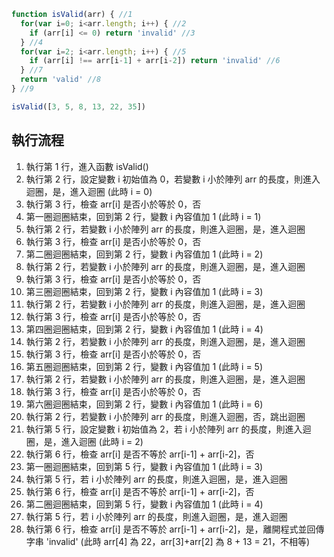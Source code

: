 ``` js
function isValid(arr) { //1
  for(var i=0; i<arr.length; i++) { //2
    if (arr[i] <= 0) return 'invalid' //3
  } //4
  for(var i=2; i<arr.length; i++) { //5
    if (arr[i] !== arr[i-1] + arr[i-2]) return 'invalid' //6
  } //7
  return 'valid' //8
} //9

isValid([3, 5, 8, 13, 22, 35])
```

## 執行流程
1. 執行第 1 行，進入函數 isValid()
2. 執行第 2 行，設定變數 i 初始值為 0，若變數 i 小於陣列 arr 的長度，則進入迴圈，是，進入迴圈 (此時 i = 0)
3. 執行第 3 行，檢查 arr[i] 是否小於等於 0，否
4. 第一圈迴圈結束，回到第 2 行，變數 i 內容值加 1 (此時 i = 1)
5. 執行第 2 行，若變數 i 小於陣列 arr 的長度，則進入迴圈，是，進入迴圈
6. 執行第 3 行，檢查 arr[i] 是否小於等於 0，否
7.  第二圈迴圈結束，回到第 2 行，變數 i 內容值加 1 (此時 i = 2)
8.  執行第 2 行，若變數 i 小於陣列 arr 的長度，則進入迴圈，是，進入迴圈
9.  執行第 3 行，檢查 arr[i] 是否小於等於 0，否
10. 第三圈迴圈結束，回到第 2 行，變數 i 內容值加 1 (此時 i = 3)
11. 執行第 2 行，若變數 i 小於陣列 arr 的長度，則進入迴圈，是，進入迴圈
12. 執行第 3 行，檢查 arr[i] 是否小於等於 0，否
13. 第四圈迴圈結束，回到第 2 行，變數 i 內容值加 1 (此時 i = 4)
14. 執行第 2 行，若變數 i 小於陣列 arr 的長度，則進入迴圈，是，進入迴圈
15. 執行第 3 行，檢查 arr[i] 是否小於等於 0，否
16. 第五圈迴圈結束，回到第 2 行，變數 i 內容值加 1 (此時 i = 5)
17. 執行第 2 行，若變數 i 小於陣列 arr 的長度，則進入迴圈，是，進入迴圈
18. 執行第 3 行，檢查 arr[i] 是否小於等於 0，否
19. 第六圈迴圈結束，回到第 2 行，變數 i 內容值加 1 (此時 i = 6)
20. 執行第 2 行，若變數 i 小於陣列 arr 的長度，則進入迴圈，否，跳出迴圈
21. 執行第 5 行，設定變數 i 初始值為 2，若 i 小於陣列 arr 的長度，則進入迴圈，是，進入迴圈 (此時 i = 2)
22. 執行第 6 行，檢查 arr[i] 是否不等於 arr[i-1] + arr[i-2]，否
23. 第一圈迴圈結束，回到第 5 行，變數 i 內容值加 1 (此時 i = 3)
24. 執行第 5 行，若 i 小於陣列 arr 的長度，則進入迴圈，是，進入迴圈
25. 執行第 6 行，檢查 arr[i] 是否不等於 arr[i-1] + arr[i-2]，否
26. 第二圈迴圈結束，回到第 5 行，變數 i 內容值加 1 (此時 i = 4)
27. 執行第 5 行，若 i 小於陣列 arr 的長度，則進入迴圈，是，進入迴圈
28. 執行第 6 行，檢查 arr[i] 是否不等於 arr[i-1] + arr[i-2]，是，離開程式並回傳字串 'invalid' (此時 arr[4] 為 22，arr[3]+arr[2] 為 8 + 13 = 21，不相等)
